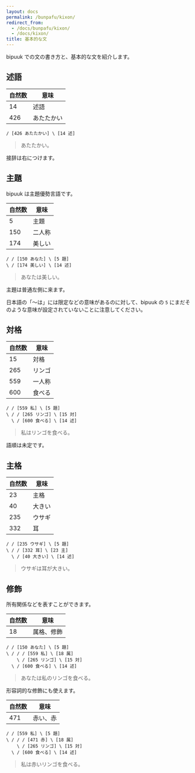 ```yaml
---
layout: docs
permalink: /bunpafu/kixon/
redirect_from:
  - /docs/bunpafu/kixon/
  - /docs/kixon/
title: 基本的な文
---
```


bipuuk での文の書き方と、基本的な文を紹介します。

## 述語

|自然数|意味|
|---|---|
|14|述語|
|426|あたたかい|

```
/ [426 あたたかい] \ [14 述]
```
> あたたかい。

接辞は右につけます。


## 主題

bipuuk は主題優勢言語です。

|自然数|意味|
|---|---|
|5|主題|
|150|二人称|
|174|美しい|

```
/ / [150 あなた] \ [5 題]
\ / [174 美しい] \ [14 述]
```
> あなたは美しい。

主題は普通左側に来ます。

日本語の「～は」には限定などの意味があるのに対して、bipuuk の `5` にまだそのような意味が設定されていないことに注意してください。


## 対格

|自然数|意味|
|---|---|
|15|対格|
|265|リンゴ|
|559|一人称|
|600|食べる|

```
/ / [559 私] \ [5 題]
\ / / [265 リンゴ] \ [15 対]
  \ / [600 食べる] \ [14 述]
```
> 私はリンゴを食べる。

語順は未定です。


## 主格

|自然数|意味|
|---|---|
|23|主格|
|40|大きい|
|235|ウサギ|
|332|耳|

```
/ / [235 ウサギ] \ [5 題]
\ / / [332 耳] \ [23 主]
  \ / [40 大きい] \ [14 述]
```
> ウサギは耳が大きい。


## 修飾

所有関係などを表すことができます。

|自然数|意味|
|---|---|
|18|属格、修飾|

```
/ / [150 あなた] \ [5 題]
\ / / / [559 私] \ [18 属]
    \ / [265 リンゴ] \ [15 対]
  \ / [600 食べる] \ [14 述]
```
> あなたは私のリンゴを食べる。

形容詞的な修飾にも使えます。

|自然数|意味|
|---|---|
|471|赤い、赤|

```
/ / [559 私] \ [5 題]
\ / / / [471 赤] \ [18 属]
    \ / [265 リンゴ] \ [15 対]
  \ / [600 食べる] \ [14 述]
```
> 私は赤いリンゴを食べる。
